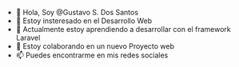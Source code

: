 - 👋 Hola, Soy @Gustavo S. Dos Santos
- 👀 Estoy insteresado en el Desarrollo Web
- 🌱 Actualmente estoy aprendiendo a desarrollar con el framework Laravel
- 💞️ Estoy colaborando en un nuevo Proyecto web
- 📫 Puedes encontrarme en mis redes sociales

<!---
GustavoSDS/GustavoSDS is a ✨ special ✨ repository because its `README.md` (this file) appears on your GitHub profile.
You can click the Preview link to take a look at your changes.
--->

